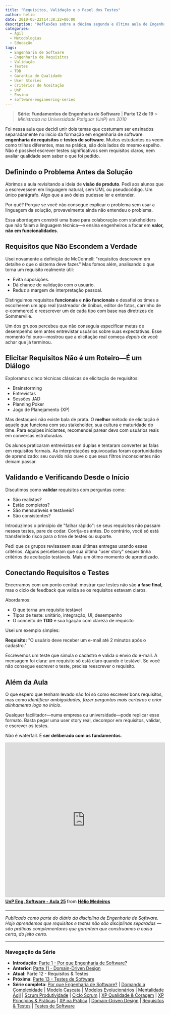 ```yaml
---
title: "Requisitos, Validação e o Papel dos Testes"
author: helio
date: 2010-05-22T14:30:22+00:00
description: "Reflexões sobre a décima segunda e última aula de Engenharia de Software, explorando engenharia de requisitos, práticas de validação e a conexão crítica entre requisitos claros e testes eficazes."
categories:
  - Ágil
  - Metodologias
  - Educação
tags:
  - Engenharia de Software
  - Engenharia de Requisitos
  - Validação
  - Testes
  - TDD
  - Garantia de Qualidade
  - User Stories
  - Critérios de Aceitação
  - UnP
  - Ensino
  - software-engineering-series
---
```


> **Série: Fundamentos de Engenharia de Software** | **Parte 12 de 19** > _Ministrada na Universidade Potiguar (UnP) em 2010_

Foi nessa aula que decidi unir dois temas que costumam ser ensinados separadamente no início da formação em engenharia de software: **engenharia de requisitos** e **testes de software**. Muitos estudantes os veem como trilhas diferentes, mas na prática, são dois lados do mesmo espelho. Não é possível escrever testes significativos sem requisitos claros, nem avaliar qualidade sem saber o que foi pedido.

## Definindo o Problema Antes da Solução

Abrimos a aula revisitando a ideia de **visão de produto**. Pedi aos alunos que a escrevessem em linguagem natural, sem UML ou pseudocódigo. Um único parágrafo. Algo que a avó deles pudesse ler e entender.

Por quê? Porque se você não consegue explicar o problema sem usar a linguagem da solução, provavelmente ainda não entendeu o problema.

Essa abordagem constrói uma base para colaboração com stakeholders que não falam a linguagem técnica—e ensina engenheiros a focar em **valor, não em funcionalidades**.

## Requisitos que Não Escondem a Verdade

Usei novamente a definição de McConnell: "requisitos descrevem em detalhe o que o sistema deve fazer." Mas fomos além, analisando o que torna um requisito realmente útil:

- Evita suposições.
- Dá chance de validação com o usuário.
- Reduz a margem de interpretação pessoal.

Distinguimos requisitos **funcionais** e **não funcionais** e desafiei os times a escolherem um app real (rastreador de ônibus, editor de fotos, carrinho de e-commerce) e reescrever um de cada tipo com base nas diretrizes de Sommerville.

Um dos grupos percebeu que não conseguia especificar metas de desempenho sem antes entrevistar usuários sobre suas expectativas. Esse momento foi ouro—mostrou que a elicitação real começa _depois_ de você achar que já terminou.

## Elicitar Requisitos Não é um Roteiro—É um Diálogo

Exploramos cinco técnicas clássicas de elicitação de requisitos:

- Brainstorming
- Entrevistas
- Sessões JAD
- Planning Poker
- Jogo de Planejamento (XP)

Mas destaquei: não existe bala de prata. O **melhor** método de elicitação é aquele que funciona com seu stakeholder, sua cultura e maturidade do time. Para equipes iniciantes, recomendei parear devs com usuários reais em conversas estruturadas.

Os alunos praticaram entrevistas em duplas e tentaram converter as falas em requisitos formais. As interpretações equivocadas foram oportunidades de aprendizado: seu ouvido não ouve o que seus filtros inconscientes não deixam passar.

## Validando e Verificando Desde o Início

Discutimos como **validar** requisitos com perguntas como:

- São realistas?
- Estão completos?
- São mensuráveis e testáveis?
- São consistentes?

Introduzimos o princípio de "falhar rápido": se seus requisitos não passam nesses testes, pare de codar. Corrija-os antes. Do contrário, você só está transferindo risco para o time de testes ou suporte.

Pedi que os grupos revisassem suas últimas entregas usando esses critérios. Alguns perceberam que sua última "user story" sequer tinha critérios de aceitação testáveis. Mais um ótimo momento de aprendizado.

## Conectando Requisitos e Testes

Encerramos com um ponto central: mostrar que testes não são **a fase final**, mas o ciclo de feedback que valida se os requisitos estavam claros.

Abordamos:

- O que torna um requisito testável
- Tipos de teste: unitário, integração, UI, desempenho
- O conceito de **TDD** e sua ligação com clareza de requisito

Usei um exemplo simples:

**Requisito:** "O usuário deve receber um e-mail até 2 minutos após o cadastro."

Escrevemos um teste que simula o cadastro e valida o envio do e-mail. A mensagem foi clara: um requisito só está claro quando é testável. Se você não consegue escrever o teste, precisa reescrever o requisito.

## Além da Aula

O que espero que tenham levado não foi só como escrever bons requisitos, mas como _identificar ambiguidades_, _fazer perguntas mais certeiras_ e _criar alinhamento logo no início_.

Qualquer facilitador—numa empresa ou universidade—pode replicar esse formato. Basta pegar uma user story real, decompor em requisitos, validar, e escrever os testes.

Não é waterfall. É **ser deliberado com os fundamentos**.

<div style="margin-bottom: 20px;">
<iframe src="https://www.slideshare.net/slideshow/embed_code/key/2cRKFh4w7E7J6J?startSlide=1" width="597" height="486" frameborder="0" marginwidth="0" marginheight="0" scrolling="no" style="border:1px solid #CCC; border-width:1px; margin-bottom:5px;max-width: 100%;" allowfullscreen></iframe> <div style="margin-bottom:5px"><strong> <a href="https://pt.slideshare.net/slideshow/unp-eng-software-aula-25/4328153" title="UnP Eng. Software - Aula 25" target="_blank">UnP Eng. Software - Aula 25</a> </strong> from <strong> <a href="https://www.slideshare.net/heliomedeiros" target="_blank">Hélio Medeiros</a> </strong></div></div>

---

_Publicado como parte do diário da disciplina de Engenharia de Software. Hoje aprendemos que requisitos e testes não são disciplinas separadas — são práticas complementares que garantem que construamos a coisa certa, do jeito certo._

---

### **Navegação da Série**

- **Introdução**: [Parte 1 - Por que Engenharia de Software?](../2010-02-24-software-engineering-purpose/)
- **Anterior**: [Parte 11 - Domain-Driven Design](../2010-05-15-domain-driven-design/)
- **Atual**: Parte 12 - Requisitos & Testes
- **Próxima**: [Parte 13 - Testes de Software](../2010-05-29-software-testing/)
- **Série completa**: [Por que Engenharia de Software?](../2010-02-24-software-engineering-purpose/) | [Domando a Complexidade](../2010-03-02-complexity-process/) | [Modelo Cascata](../2010-03-10-waterfall-model/) | [Modelos Evolucionários](../2010-03-18-evolutionary-models/) | [Mentalidade Ágil](../2010-03-26-agile-mindset/) | [Scrum Produtividade](../2010-04-03-scrum-productivity/) | [Ciclo Scrum](../2010-04-11-scrum-cycle/) | [XP Qualidade & Coragem](../2010-04-19-xp-quality-courage/) | [XP Princípios & Práticas](../2010-05-01-xp-principles-practices/) | [XP na Prática](../2010-05-08-applying-xp-strategies/) | [Domain-Driven Design](../2010-05-15-domain-driven-design/) | [Requisitos & Testes](../2010-05-22-requirements-validation-tests/) | [Testes de Software](../2010-05-29-software-testing/)
